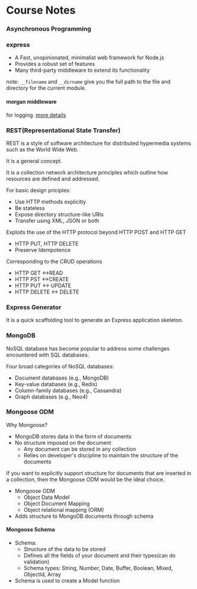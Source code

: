 # Course Notes

### Asynchronous Programming

### express

- A Fast, unopinionated, minimalist web framework for Node.js
- Provides a robust set of features
- Many third-party middleware to extend its functionality

note: `__filename` and `__dirname` give you the full path to the file and directory for the current module.

#### morgan middleware
for logging. [more details](https://yq.aliyun.com/articles/2983)

### REST(Representational State Transfer)
REST is a style of software architecture for distributed hypermedia systems such as the World Wide Web.

It is a general concept.

It is a collection network architecture principles which outline how resources are defined and addressed.

For basic design priciples:
- Use HTTP methods explicitly
- Be stateless
- Expose directory structure-like URIs
- Transfer using XML, JSON or both

Exploits the use of the HTTP protocol beyond HTTP POST and HTTP GET
- HTTP PUT, HTTP DELETE
- Preserve Idempotence

Corresponding to the CRUD operations
- HTTP GET <->READ
- HTTP PST <->CREATE
- HTTP PUT <-> UPDATE
- HTTP DELETE <-> DELETE

### Express Generator
It is a quick scaffolding tool to generate an Express application skeleton.

### MongoDB
NoSQL database has become popular to address some challenges encountered with SQL databases.

Four broad categories of NoSQL databases:
- Document databases (e.g., MongoDB)
- Key-value databases (e.g., Redis)
- Column-family databases (e.g., Cassandra)
- Graph databases (e.g., Neo4)

### Mongoose ODM
Why Mongoose?
- MongoDB stores data in the form of documents
- No structure imposed on the document
  - Any document can be stored in any collection
  - Relies on developer's discipline to maintain the structure of the documents

If you want to explicitly support structure for documents that are inserted in a collection, then the Mongoose ODM would be the ideal choice.

- Mongoose ODM
    - Object Data Model
    - Object Document Mapping
    - Object relational mapping (ORM)
- Adds structure to MongoDB documents through schema

#### Mongoose Schema

- Schema:
    - Structure of the data to be stored
    - Defines all the fields of your document and their types(can do validation)
    - Schema types: String, Number, Date, Buffer, Boolean, Mixed, ObjectId, Array
- Schema is used to create a Model function


